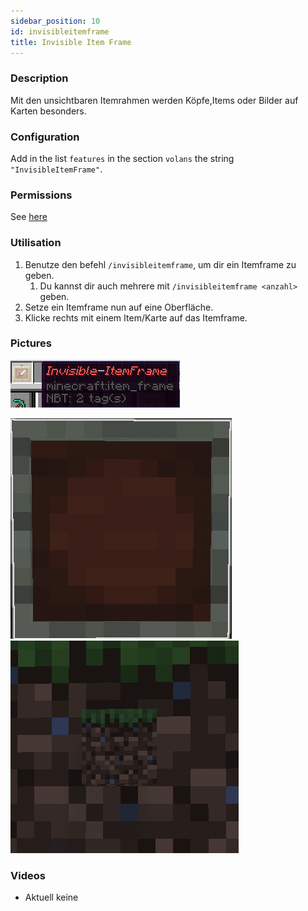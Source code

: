 ```yaml
---
sidebar_position: 10
id: invisibleitemframe
title: Invisible Item Frame
---
```

### Description
Mit den unsichtbaren Itemrahmen werden Köpfe,Items oder Bilder auf Karten besonders.
### Configuration
Add in the list `features` in the section `volans` the string `"InvisibleItemFrame"`.
### Permissions
See [here](/docs/Permissions/#invisible-item-frame)
### Utilisation
1. Benutze den befehl `/invisibleitemframe`, um dir ein Itemframe zu geben.
   1. Du kannst dir auch mehrere mit `/invisibleitemframe <anzahl>` geben.
2. Setze ein Itemframe nun auf eine Oberfläche.
3. Klicke rechts mit einem Item/Karte auf das Itemframe.
### Pictures
![invisible itemframe item.png](/assets/image/invisibleitemframe/inventory_item.png)

![Invisible itemfram haning.png](/assets/image/invisibleitemframe/item_hanging.png)
![Invisible itemfram using.png](/assets/image/invisibleitemframe/item_using.png)
### Videos
- Aktuell keine